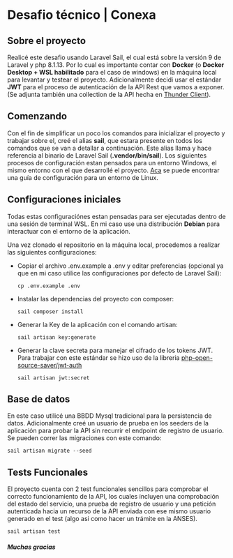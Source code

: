 # Desafio técnico | Conexa

## Sobre el proyecto
Realicé este desafio usando Laravel Sail, el cual está sobre la versión 9 de Laravel y php 8.1.13. Por lo cual es importante contar con **Docker** (o **Docker Desktop + WSL habilitado** para el caso de windows) en la máquina local para levantar y testear el proyecto. Adicionalmente decidi usar el estándar **JWT** para el proceso de autenticación de la API Rest que vamos a exponer.(Se adjunta también una collection de la API hecha en [Thunder Client](https://www.thunderclient.com/)).

## Comenzando

Con el fin de simplificar un poco los comandos para inicializar el proyecto y trabajar sobre el, creé el alias **sail**, que estara presente en todos los comandos que se van a detallar a continuación. Este alias llama y hace referencia al binario de Laravel Sail (**.vendor/bin/sail**). Los siguientes procesos de configuración estan pensados para un entorno Windows, el mismo entorno con el que desarrollé el proyecto. [Aca](https://www.webune.com/forums/wepyap.html) se puede encontrar una guía de configuración para un entorno de Linux.  

## Configuraciones iniciales

Todas estas configuraciónes estan pensadas para ser ejecutadas dentro de una sesión de terminal WSL. En mi caso use una distribución **Debian** para interactuar con el entorno de la aplicación.

Una vez clonado el repositorio en la máquina local, procedemos a realizar las siguientes configuraciones:

* Copiar el archivo .env.example a .env y editar preferencias (opcional ya que en mi caso utilice las configuraciones por defecto de Laravel Sail):

    ```cp .env.example .env```

* Instalar las dependencias del proyecto con composer:

    ```sail composer install```

* Generar la Key de la aplicación con el comando artisan:

    ``` sail artisan key:generate ```

* Generar la clave secreta para manejar el cifrado de los tokens JWT. Para trabajar con este estándar se hizo uso de la libreria [php-open-source-saver/jwt-auth](https://github.com/PHP-Open-Source-Saver/jwt-auth)

    `sail artisan jwt:secret`

## Base de datos

En este caso utilicé una BBDD Mysql tradicional para la persistencia de datos. Adicionalmente creé un usuario de prueba en los seeders de la aplicación para probar la API sin recurrir el endpoint de registro de usuario. Se pueden correr las migraciones con este comando:

    sail artisan migrate --seed

## Tests Funcionales

El proyecto cuenta con 2 test funcionales sencillos para comprobar el correcto funcionamiento de la API, los cuales incluyen una comprobación del estado del servicio, una prueba de registro de usuario y una petición autenticada hacia un recurso de la API enviada con ese mismo usuario generado en el test (algo asi como hacer un trámite en la ANSES).

    sail artisan test


##### Muchas gracias 
    





